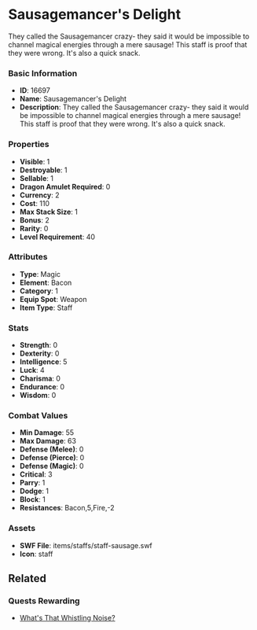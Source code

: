 # Sausagemancer's Delight

They called the Sausagemancer crazy- they said it would be impossible to channel magical energies through a mere sausage! This staff is proof that they were wrong. It's also a quick snack.

### Basic Information

- **ID**: 16697
- **Name**: Sausagemancer&#039;s Delight
- **Description**: They called the Sausagemancer crazy- they said it would be impossible to channel magical energies through a mere sausage! This staff is proof that they were wrong. It&#039;s also a quick snack.

### Properties

- **Visible**: 1
- **Destroyable**: 1
- **Sellable**: 1
- **Dragon Amulet Required**: 0
- **Currency**: 2
- **Cost**: 110
- **Max Stack Size**: 1
- **Bonus**: 2
- **Rarity**: 0
- **Level Requirement**: 40

### Attributes

- **Type**: Magic
- **Element**: Bacon
- **Category**: 1
- **Equip Spot**: Weapon
- **Item Type**: Staff

### Stats

- **Strength**: 0
- **Dexterity**: 0
- **Intelligence**: 5
- **Luck**: 4
- **Charisma**: 0
- **Endurance**: 0
- **Wisdom**: 0

### Combat Values

- **Min Damage**: 55
- **Max Damage**: 63
- **Defense (Melee)**: 0
- **Defense (Pierce)**: 0
- **Defense (Magic)**: 0
- **Critical**: 3
- **Parry**: 1
- **Dodge**: 1
- **Block**: 1
- **Resistances**: Bacon,5,Fire,-2

### Assets

- **SWF File**: items/staffs/staff-sausage.swf
- **Icon**: staff

## Related

### Quests Rewarding

- [What's That Whistling Noise?](../quests/1393-what-s-that-whistling-noise.md)

